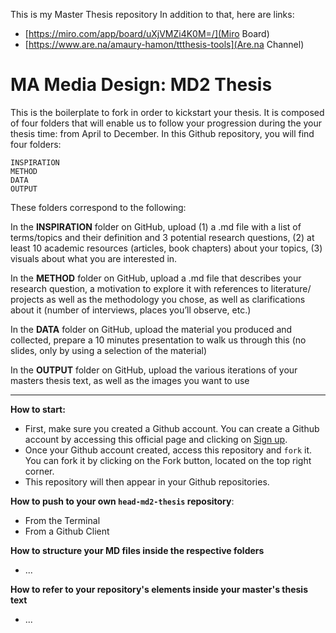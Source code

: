 This is my Master Thesis repository
In addition to that, here are links: 
- [https://miro.com/app/board/uXjVMZi4K0M=/](Miro Board) 
- [https://www.are.na/amaury-hamon/ttthesis-tools](Are.na Channel)


# MA Media Design: MD2 Thesis

This is the boilerplate to fork in order to kickstart your thesis. It is composed of four folders that will enable us to follow your progression during the your thesis time: from April to December. In this Github repository, you will find four folders:

```
INSPIRATION
METHOD
DATA
OUTPUT
```
These folders correspond to the following:

In the **INSPIRATION** folder on GitHub, upload (1) a .md file with a list of terms/topics and their definition and 3 potential research questions, (2) at least 10 academic resources (articles, book chapters) about your topics, (3) visuals about what you are interested in.

In the **METHOD** folder on GitHub, upload a .md file that describes your research question, a motivation to explore it with references to literature/ projects as well as the methodology you chose, as well as clarifications about it (number of interviews, places you’ll observe, etc.)

In the **DATA** folder on GitHub, upload the material you produced and collected, prepare a 10 minutes presentation to walk us through this (no slides, only by using a selection of the material)

In the **OUTPUT** folder on GitHub, upload the various iterations of your masters thesis text, as well as the images you want to use


---

**How to start:**

- First, make sure you created a Github account. You can create a Github account by accessing this official page and clicking on [Sign up](https://github.com/).
- Once your Github account created, access this repository and `fork` it. You can fork it by clicking on the Fork button, located on the top right corner.
- This repository will then appear in your Github repositories.

**How to push to your own `head-md2-thesis` repository**:

- From the Terminal
- From a Github Client 

**How to structure your MD files inside the respective folders**

- ...

**How to refer to your repository's elements inside your master's thesis text**

- ...
